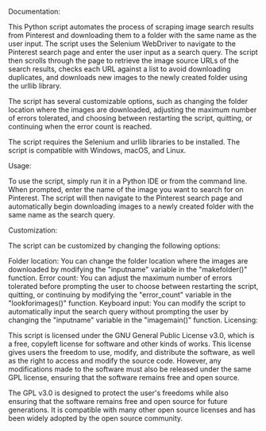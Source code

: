Documentation:

This Python script automates the process of scraping image search results from Pinterest and downloading them to a folder with the same name as the user input. The script uses the Selenium WebDriver to navigate to the Pinterest search page and enter the user input as a search query. The script then scrolls through the page to retrieve the image source URLs of the search results, checks each URL against a list to avoid downloading duplicates, and downloads new images to the newly created folder using the urllib library.

The script has several customizable options, such as changing the folder location where the images are downloaded, adjusting the maximum number of errors tolerated, and choosing between restarting the script, quitting, or continuing when the error count is reached.

The script requires the Selenium and urllib libraries to be installed. The script is compatible with Windows, macOS, and Linux.

Usage:

To use the script, simply run it in a Python IDE or from the command line. When prompted, enter the name of the image you want to search for on Pinterest. The script will then navigate to the Pinterest search page and automatically begin downloading images to a newly created folder with the same name as the search query.

Customization:

The script can be customized by changing the following options:

Folder location: You can change the folder location where the images are downloaded by modifying the "inputname" variable in the "makefolder()" function.
Error count: You can adjust the maximum number of errors tolerated before prompting the user to choose between restarting the script, quitting, or continuing by modifying the "error_count" variable in the "lookforimages()" function.
Keyboard input: You can modify the script to automatically input the search query without prompting the user by changing the "inputname" variable in the "imagemain()" function.
Licensing:

This script is licensed under the GNU General Public License v3.0, which is a free, copyleft license for software and other kinds of works. This license gives users the freedom to use, modify, and distribute the software, as well as the right to access and modify the source code. However, any modifications made to the software must also be released under the same GPL license, ensuring that the software remains free and open source.

The GPL v3.0 is designed to protect the user's freedoms while also ensuring that the software remains free and open source for future generations. It is compatible with many other open source licenses and has been widely adopted by the open source community.
